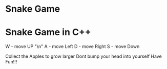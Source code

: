 # Snake Game

# Snake Game in  C++

W - move UP "\n"
A - move Left
D - move Right
S - move Down


Collect the Apples to grow larger
Dont bump your head into yourself
Have Fun!!!
